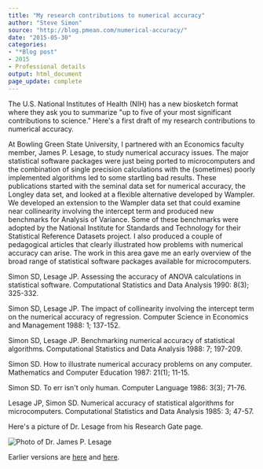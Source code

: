 ```yaml
---
title: "My research contributions to numerical accuracy"
author: "Steve Simon"
source: "http://blog.pmean.com/numerical-accuracy/"
date: "2015-05-30"
categories:
- "*Blog post"
- 2015
- Professional details
output: html_document
page_update: complete
---
```


The U.S. National Institutes of Health (NIH) has a new biosketch format where they ask you to summarize "up to five of your most significant contributions to science." Here's a first draft of my research contributions to numerical accuracy.

<!---More--->

At Bowling Green State University, I partnered with an Economics faculty member, James P. Lesage, to study numerical accuracy issues. The major statistical software packages were just being ported to microcomputers and the combination of single precision calculations with the (sometimes) poorly implemented algorithms led to some startling bad results. These publications started with the seminal data set for numerical accuracy, the Longley data set, and looked at a flexible alternative developed by Wampler. We developed an extension to the Wampler data set that could examine near collinearity involving the intercept term and produced new benchmarks for Analysis of Variance. Some of these benchmarks were adopted by the National Institute for Standards and Technology for their Statistical Reference Datasets project. I also produced a couple of pedagogical articles that clearly illustrated how problems with numerical accuracy can arise. The work in this area gave me an early overview of the broad range of statistical software packages available for microcomputers.

Simon SD, Lesage JP. Assessing the accuracy of ANOVA calculations in statistical software. Computational Statistics and Data Analysis 1990: 8(3); 325-332.

Simon SD, Lesage JP. The impact of collinearity involving the intercept term on the numerical accuracy of regression. Computer Science in Economics and Management 1988: 1; 137-152.

Simon SD, Lesage JP. Benchmarking numerical accuracy of statistical algorithms. Computational Statistics and Data Analysis 1988: 7; 197-209.

Simon SD. How to illustrate numerical accuracy problems on any computer. Mathematics and Computer Education 1987: 21(1); 11-15.

Simon SD. To err isn't only human. Computer Language 1986: 3(3); 71-76.

Lesage JP, Simon SD. Numerical accuracy of statistical algorithms for microcomputers. Computational Statistics and Data Analysis 1985: 3; 47-57.

Here's a picture of Dr. Lesage from his Research Gate page.

![Photo of Dr. James P. Lesage](http://www.pmean.com/new-images/15/lesage.png)

 
Earlier versions are [here][sim1] and [here][sim2].
 
[sim1]: http://blog.pmean.com/numerical-accuracy/
[sim2]: http://new.pmean.com/numerical-accuracy/
 
